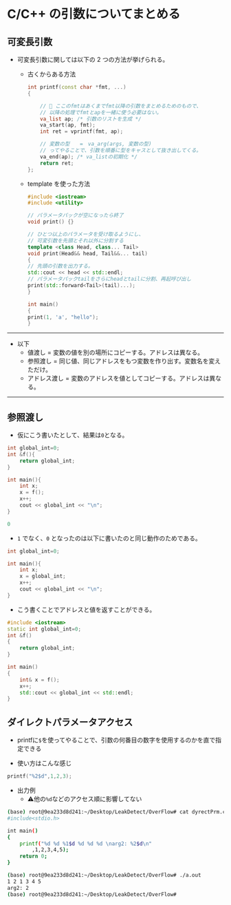 # C/C++ の引数についてまとめる

## 可変長引数

- 可変長引数に関しては以下の 2 つの方法が挙げられる。

  - 古くからある方法

    ```cpp
    int printf(const char *fmt, ...)
    {

        // 🌟 ここのfmtはあくまでfmt以降の引数をまとめるためのもので、
        // 以降の処理でfmtとapを一緒に使う必要はない。
        va_list ap; /* 引数のリストを生成 */
        va_start(ap, fmt);
        int ret = vprintf(fmt, ap);

        // 変数の型　　=　va_arg(args, 変数の型)
        // ってやることで、引数を順番に型をキャスとして抜き出してくる。
        va_end(ap); /* va_listの初期化 */
        return ret;
    };
    ```

  - template を使った方法

    ```cpp
    #include <iostream>
    #include <utility>

    // パラメータパックが空になったら終了
    void print() {}

    // ひとつ以上のパラメータを受け取るようにし、
    // 可変引数を先頭とそれ以外に分割する
    template <class Head, class... Tail>
    void print(Head&& head, Tail&&... tail)
    {
    // 先頭の引数を出力する。
    std::cout << head << std::endl;
    // パラメータパックtailをさらにheadとtailに分割、再起呼び出し
    print(std::forward<Tail>(tail)...);
    }

    int main()
    {
    print(1, 'a', "hello");
    }
    ```

---

- 以下
  - 値渡し = 変数の値を別の場所にコピーする。アドレスは異なる。
  - 参照渡し = 同じ値、同じアドレスをもつ変数を作り出す。変数名を変えただけ。
  - アドレス渡し = 変数のアドレスを値としてコピーする。アドレスは異なる。

---

## 参照渡し

- 仮にこう書いたとして、結果は`0`となる。

```cpp
int global_int=0;
int &f(){
    return global_int;
}

int main(){
    int x;
    x = f();
    x++;
    cout << global_int << "\n";
}
```

```cpp
0
```

- `1` でなく、`0` となったのは以下に書いたのと同じ動作のためである。

```cpp
int global_int=0;

int main(){
    int x;
    x = global_int;
    x++;
    cout << global_int << "\n";
}
```

- こう書くことでアドレスと値を返すことができる。

```cpp
#include <iostream>
static int global_int=0;
int &f()
{
    return global_int;
}

int main()
{
    int& x = f();
    x++;
    std::cout << global_int << std::endl;
}
```

## ダイレクトパラメータアクセス

- printfに`$`を使ってやることで、引数の何番目の数字を使用するのかを直で指定できる

- 使い方はこんな感じ

```c
printf("%2$d",1,2,3);
```

- 出力例
  - ⚠️他の`%d`などのアクセス順に影響してない

```sh
(base) root@9ea233d8d241:~/Desktop/LeakDetect/OverFlow# cat dyrectPrm.c 
#include<stdio.h>

int main()
{
    printf("%d %d %1$d %d %d %d \narg2: %2$d\n"
		,1,2,3,4,5);
	return 0;
}

(base) root@9ea233d8d241:~/Desktop/LeakDetect/OverFlow# ./a.out
1 2 1 3 4 5 
arg2: 2
(base) root@9ea233d8d241:~/Desktop/LeakDetect/OverFlow# 
```
